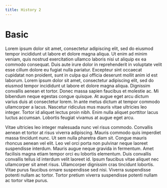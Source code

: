 ```yaml
---
title: History 2
---
```



# Basic

Lorem ipsum dolor sit amet, consectetur adipiscing elit, sed do eiusmod tempor incididunt ut labore et dolore magna aliqua. Ut enim ad minim veniam, quis nostrud exercitation ullamco laboris nisi ut aliquip ex ea commodo consequat. Duis aute irure dolor in reprehenderit in voluptate velit esse cillum dolore eu fugiat nulla pariatur. Excepteur sint occaecat cupidatat non proident, sunt in culpa qui officia deserunt mollit anim id est laborum. Lorem ipsum dolor sit amet, consectetur adipiscing elit, sed do eiusmod tempor incididunt ut labore et dolore magna aliqua. Dignissim convallis aenean et tortor. Donec massa sapien faucibus et molestie ac. Mi bibendum neque egestas congue quisque. At augue eget arcu dictum varius duis at consectetur lorem. In ante metus dictum at tempor commodo ullamcorper a lacus. Nascetur ridiculus mus mauris vitae ultricies leo integer. Tortor id aliquet lectus proin nibh. Enim nulla aliquet porttitor lacus luctus accumsan. Lobortis feugiat vivamus at augue eget arcu.

Vitae ultricies leo integer malesuada nunc vel risus commodo. Convallis aenean et tortor at risus viverra adipiscing. Mauris commodo quis imperdiet massa tincidunt nunc. Ut sem nulla pharetra diam sit. Congue mauris rhoncus aenean vel elit. Leo vel orci porta non pulvinar neque laoreet suspendisse interdum. Mauris augue neque gravida in fermentum. Amet facilisis magna etiam tempor orci eu lobortis elementum. Duis convallis convallis tellus id interdum velit laoreet id. Ipsum faucibus vitae aliquet nec ullamcorper sit amet risus. Ullamcorper dignissim cras tincidunt lobortis. Vitae purus faucibus ornare suspendisse sed nisi. Viverra suspendisse potenti nullam ac tortor. Tortor pretium viverra suspendisse potenti nullam ac tortor vitae purus.